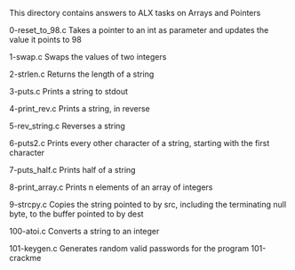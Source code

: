This directory contains answers to ALX tasks on Arrays and Pointers

0-reset_to_98.c	Takes a pointer to an int as parameter and updates the value it points to 98

1-swap.c	Swaps the values of two integers

2-strlen.c	Returns the length of a string

3-puts.c	Prints a string to stdout

4-print_rev.c	Prints a string, in reverse

5-rev_string.c	Reverses a string

6-puts2.c	Prints every other character of a string, starting with the first character

7-puts_half.c	Prints half of a string

8-print_array.c	Prints n elements of an array of integers

9-strcpy.c	Copies the string pointed to by src, including the terminating null byte, to the buffer pointed to by dest

100-atoi.c	Converts a string to an integer

101-keygen.c	Generates random valid passwords for the program 101-crackme
